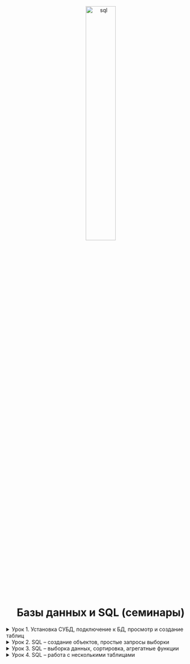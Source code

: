 <div id="header" align="center">
  <img src="https://i.ibb.co/sySW9mg/sql.png" alt="sql" border="0" style="width: 40%; height: 40%;" />
<h1>
  Базы данных и SQL (семинары)
</h1>
</div>

<details>
<summary>
Урок 1. Установка СУБД, подключение к БД, просмотр и создание таблиц
</summary>
<br>

[![Static Badge](https://img.shields.io/badge/Урок_1._Установка_СУБД,_подключение_к_БД,_просмотр_и_создание_таблиц-black?style=flat-square)](https://github.com/vitaliyfomin/dbsqlseminar/tree/main/lesson01)

[![Static Badge](https://img.shields.io/badge/TASK01-black?style=flat-square)](https://github.com/vitaliyfomin/dbsqlseminar/tree/main/lesson01/task01) [![Static Badge](https://img.shields.io/badge/TASK02-black?style=flat-square)](https://github.com/vitaliyfomin/dbsqlseminar/tree/main/lesson01/task02) [![Static Badge](https://img.shields.io/badge/TASK03-black?style=flat-square)](https://github.com/vitaliyfomin/dbsqlseminar/tree/main/lesson01/task03)

</details>

<details>
<summary>
Урок 2. SQL – создание объектов, простые запросы выборки
</summary>
<br>

[![Static Badge](https://img.shields.io/badge/Урок_2._SQL_–_создание_объектов,_простые_запросы_выборки-black?style=flat-square)](https://github.com/vitaliyfomin/dbsqlseminar/tree/main/lesson02)

[![Static Badge](https://img.shields.io/badge/TASK01-black?style=flat-square)](https://github.com/vitaliyfomin/dbsqlseminar/tree/main/lesson02/task01) [![Static Badge](https://img.shields.io/badge/TASK02-black?style=flat-square)](https://github.com/vitaliyfomin/dbsqlseminar/tree/main/lesson02/task02) [![Static Badge](https://img.shields.io/badge/TASK03-black?style=flat-square)](https://github.com/vitaliyfomin/dbsqlseminar/tree/main/lesson02/task03) [![Static Badge](https://img.shields.io/badge/TASK04-black?style=flat-square)](https://github.com/vitaliyfomin/dbsqlseminar/tree/main/lesson02/task04)

</details>

<details>
<summary>
Урок 3. SQL – выборка данных, сортировка, агрегатные функции
</summary>
<br>

[![Static Badge](https://img.shields.io/badge/Урок_3._SQL_–_выборка_данных,_сортировка,_агрегатные_функции-black?style=flat-square)](https://github.com/vitaliyfomin/dbsqlseminar/tree/main/lesson03)

[![Static Badge](https://img.shields.io/badge/TASK01-black?style=flat-square)](https://github.com/vitaliyfomin/dbsqlseminar/tree/main/lesson03/task01) [![Static Badge](https://img.shields.io/badge/TASK02-black?style=flat-square)](https://github.com/vitaliyfomin/dbsqlseminar/tree/main/lesson03/task02) [![Static Badge](https://img.shields.io/badge/TASK03-black?style=flat-square)](https://github.com/vitaliyfomin/dbsqlseminar/tree/main/lesson03/task03) [![Static Badge](https://img.shields.io/badge/TASK04-black?style=flat-square)](https://github.com/vitaliyfomin/dbsqlseminar/tree/main/lesson03/task04) [![Static Badge](https://img.shields.io/badge/TASK05-black?style=flat-square)](https://github.com/vitaliyfomin/dbsqlseminar/tree/main/lesson03/task05) [![Static Badge](https://img.shields.io/badge/TASK06-black?style=flat-square)](https://github.com/vitaliyfomin/dbsqlseminar/tree/main/lesson03/task06) [![Static Badge](https://img.shields.io/badge/TASK07-black?style=flat-square)](https://github.com/vitaliyfomin/dbsqlseminar/tree/main/lesson03/task07)

</details>

<details>
<summary>
Урок 4. SQL – работа с несколькими таблицами
</summary>
<br>

[![Static Badge](https://img.shields.io/badge/Урок_4._SQL_–_работа_с_несколькими_таблицами-black?style=flat-square)](https://github.com/vitaliyfomin/dbsqlseminar/tree/main/lesson03)

[![Static Badge](https://img.shields.io/badge/TASK01-black?style=flat-square)](https://github.com/vitaliyfomin/dbsqlseminar/tree/main/lesson04/task01) [![Static Badge](https://img.shields.io/badge/TASK02-black?style=flat-square)](https://github.com/vitaliyfomin/dbsqlseminar/tree/main/lesson04/task02) [![Static Badge](https://img.shields.io/badge/TASK03-black?style=flat-square)](https://github.com/vitaliyfomin/dbsqlseminar/tree/main/lesson04/task03) [![Static Badge](https://img.shields.io/badge/TASK04-black?style=flat-square)](https://github.com/vitaliyfomin/dbsqlseminar/tree/main/lesson04/task04)

</details>


